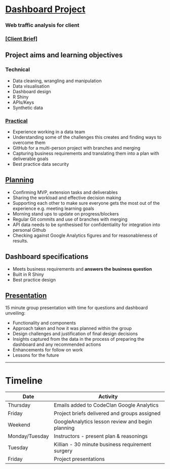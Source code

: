 # [Dashboard Project](https://thisisjohnnylau.shinyapps.io/shiny_dashboard_project/)

### Web traffic analysis for client
### [[Client Brief]](client_brief/DE3_Group_2_project_brief.html)


## Project aims and learning objectives

### Technical
* Data cleaning, wrangling and manipulation  
* Data visualisation  
* Dashboard design  
* R Shiny  
* APIs/Keys   
* Synthetic data  

### [Practical](planning/team_goals.html)

* Experience working in a data team  
* Understanding some of the challenges this creates and finding ways to overcome them
* GitHub for a multi-person project with branches and merging  
* Capturing business requirements and translating them into a plan with deliverable goals  
* Best practice data security  

## [Planning](planning/dashboard_project_brainstorm.html)

* Confirming MVP, extension tasks and deliverables
* Sharing the workload and effective decision making
* Supporting each other to make sure everyone gets the most out of the experience e.g. meeting learning goals
* Morning stand ups to update on progress/blockers
* Regular Git commits and use of branches with merging  
* API data needs to be synthesised for confidentiality for integration into personal Github
* Checking against Google Analytics figures and for reasonableness of results. 

## Dashboard specifications

* Meets business requirements and **answers the business question**  
* Built in R Shiny
* Best practice design

## [Presentation](https://docs.google.com/presentation/d/1NcQUp7F1CfNCNU5n42NmqNTDWnIjuApp5n2OLUdUmi0/edit?usp=sharing)

15 minute group presentation with time for questions and dashboard unveiling:

* Functionality and components  
* Approach taken and how it was planned within the group  
* Design challenges and justification of final design decisions  
* Insights captured from the data in the process of preparing the dashboard and any recommended actions  
* Enhancements for follow on work  
* Lessons for the future  

***

# Timeline

| Date | Activity |
|-----------------|-------------------------------------|
| Thursday | Emails added to CodeClan Google Analytics |
| Friday | Project briefs delivered and groups assigned |
| Weekend | GoogleAnalytics lesson review and begin planning |
| Monday/Tuesday | Instructors - present plan & reasonings |
| Tuesday | Killian - 30 minute business requirement surgery  |
| Friday | Project presentations |


